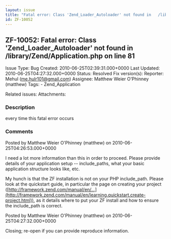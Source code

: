 ```yaml
---
layout: issue
title: "Fatal error: Class 'Zend_Loader_Autoloader' not found in   /library/Zend/Application.php on line 81"
id: ZF-10052
---
```


ZF-10052: Fatal error: Class 'Zend\_Loader\_Autoloader' not found in /library/Zend/Application.php on line 81
-------------------------------------------------------------------------------------------------------------

 Issue Type: Bug Created: 2010-06-25T02:39:31.000+0000 Last Updated: 2010-06-25T04:27:32.000+0000 Status: Resolved Fix version(s): 
 Reporter:  Mehul (me.hulr101@gmail.com)  Assignee:  Matthew Weier O'Phinney (matthew)  Tags: - Zend\_Application
 
 Related issues: 
 Attachments: 
### Description

every time this fatal error occurs

 

 

### Comments

Posted by Matthew Weier O'Phinney (matthew) on 2010-06-25T04:26:53.000+0000

I need a lot more information than this in order to proceed. Please provide details of your application setup -- include\_paths, what your basic application structure looks like, etc.

My hunch is that the ZF installation is not on your PHP include\_path. Please look at the quickstart guide, in particular the page on creating your project ([http://framework.zend.com/manual/en/…](http://framework.zend.com/manual/en/learning.quickstart.create-project.html)), as it details where to put your ZF install and how to ensure the include\_path is correct.

 

 

Posted by Matthew Weier O'Phinney (matthew) on 2010-06-25T04:27:32.000+0000

Closing; re-open if you can provide reproduce information.

 

 